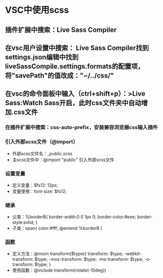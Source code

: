 # VSC中使用scss
## 插件扩展中搜索：Live Sass Compiler
## 在vsc用户设置中搜索： Live Sass Compiler找到settings.json编辑中找到liveSassCompile.settings.formats的配置项，将"savePath"的值改成："~/../css/"
## 在vsc的命令面板中输入（ctrl+shift+p）：>Live Sass:Watch Sass开启，此时css文件夹中自动增加.css文件
### 在插件扩展中搜索：css-auto-prefix，安装兼容浏览器css输入插件

### 引入外部scss文件（@import）
* 外部scss文件名：_public.scss
* 主scss文件中：@import "public" 引入外部scss文件
### 设置变量
* 定义变量：$fs12: 12px;
* 变量使用：font-size: $fs12;
### 继承
* 父类：%borderB{
    border-width:0 0 1px 0;
    border-color:#eee;
    border-style:solid;
}
* 子类：span{
    color:#fff;
    @extend %borderB
}
### 函数
* 定义方法：@mixin transform($type){
    transform: $type;
    -webkit-transform: $type;
    -moz-transform: $type;
    -ms-transform: $type;
    -o-transform: $type;
}
* 使用函数：@include transform(rotate(-10deg))